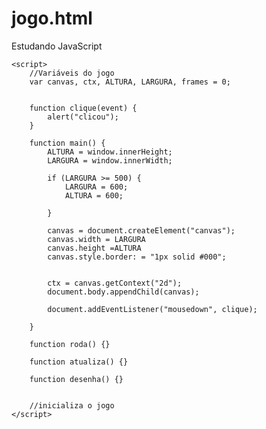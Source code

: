 # jogo.html
Estudando JavaScript
<!doctype html>
<html>
<head>
   <meta charset="utf-8">
   <title>Jogo Iroman</title>
   <style>
   	canvas {
   		position: absolute;
   		top: 0px,
   		bottom: 0px;
   		left: 0px;
   		right: 0px;
   		margin: auto;
   	}
   </style>

</head>
<body>

	<script>
		//Variáveis do jogo
		var canvas, ctx, ALTURA, LARGURA, frames = 0;


		function clique(event) {
			alert("clicou");
		}

		function main() {
			ALTURA = window.innerHeight;
			LARGURA = window.innerWidth;

			if (LARGURA >= 500) {
				LARGURA = 600;
				ALTURA = 600;

			}

			canvas = document.createElement("canvas");
			canvas.width = LARGURA
			canvas.height =ALTURA
			canvas.style.border: = "1px solid #000";


            ctx = canvas.getContext("2d");
			document.body.appendChild(canvas);

			document.addEventListener("mousedown", clique);
 
		}

		function roda() {}

		function atualiza() {}

		function desenha() {}


		//inicializa o jogo
	</script>

</body>
</html>
